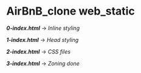 # AirBnB_clone web_static

***0-index.html*** -> *Inline styling*

***1-index.html*** -> *Head styling*

***2-index.html*** -> *CSS files*

***3-index.html*** -> *Zoning done*
